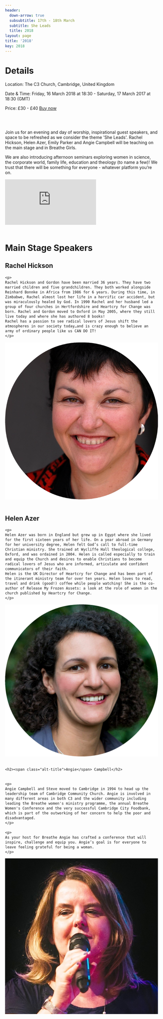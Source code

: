 ```yaml
---
header:
  down-arrow: true
  subsubtitle: 17th - 18th March
  subtitle: She Leads
  title: 2018
layout: page
title: '2018'
key: 2018
---
```


<h1 class="text-center">Details</h1>

<div class="container-fluid text-center">
<p>
Location: The C3 Church, Cambridge, United Kingdom
</p>
<p>
Date & Time: Friday, 16 March 2018 at 18:30 - Saturday, 17 March 2017 at 18:30 (GMT)
</p>
<p>
Price: £30 - £40 <a href="https://breathe2018.eventbrite.com">Buy now</a>
</p>
<br>
<br>
</div>

<p>
Join us for an evening and day of worship, inspirational guest speakers, and space to be refreshed as we consider the theme 'She Leads'. Rachel Hickson, Helen Azer, Emily Parker and Angie Campbell will be teaching on the main stage and in Breathe Girls.</p>

<p>
We are also introducing afternoon seminars exploring women in science, the corporate world, family life, education and theology (to name a few)! We trust that there will be something for everyone - whatever platform you’re on.</p>

<div class="row">
<div class="col-md-6 col-md-offset-3">
<div class="embed-responsive embed-responsive-16by9">
<iframe class="embed-responsive-item" src="https://player.vimeo.com/video/210943717?color=c9ff23&title=0&byline=0&portrait=0" frameborder="0" webkitallowfullscreen mozallowfullscreen allowfullscreen></iframe></div>
</div>
</div>

<br/>

<div class="container-fluid">
<div class="row">
<h1 class="text-center">Main Stage Speakers</h1>

</div>

<div class="row">

<div class="col-md-9">
<h2><span class="alt-title">Rachel</span> Hickson</h2>

    <p>
    Rachel Hickson and Gordon have been married 36 years. They have two married children and five grandchildren. They both worked alongside Reinhard Bonnke in Africa from 1986 for 6 years. During this time, in Zimbabwe, Rachel almost lost her life in a horrific car accident, but was miraculously healed by God. In 1990 Rachel and her husband led a group of four churches in Hertfordshire and Heartcry for Change was born. Rachel and Gordon moved to Oxford in May 2005, where they still live today and where she has authored 8 books! 
    Rachel has a passion to see radical lovers of Jesus shift the atmospheres in our society today…and is crazy enough to believe an army of ordinary people like us CAN DO IT!
    </p>

</div>
<div class="col-md-3">
<img src="/img/rachelhickson.png" alt="Rachel Hickson" class="img-responsive img-circle">
</div>

</div>

<br>

<div class="row">

<div class="col-md-9 col-md-push-3">
<h2><span class="alt-title">Helen</span> Azer</h2>

    <p>
    Helen Azer was born in England but grew up in Egypt where she lived for the first sixteen years of her life. On a year abroad in Germany for her university degree, Helen felt God’s call to full-time Christian ministry. She trained at Wycliffe Hall theological college, Oxford, and was ordained in 2004. Helen is called especially to train and equip the Church and desires to enable Christians to become radical lovers of Jesus who are informed, articulate and confident communicators of their faith.
    Helen is the UK Director of Heartcry for Change and has been part of the itinerant ministry team for over ten years. Helen loves to read, travel and drink (good!) coffee while people watching! She is the co-author of Release My Frozen Assets: a look at the role of women in the church published by Heartcry for Change.
    </p>

</div>
<div class="col-md-3 col-md-pull-9">
<img src="/img/helenazer.jpg" alt="Helen Azer" class="img-responsive img-circle">
</div>

</div>

<br>

<div class="row">
<div class="col-md-9 text-right">

    <h2><span class="alt-title">Angie</span> Campbell</h2>
    
    
    <p>
    Angie Campbell and Steve moved to Cambridge in 1994 to head up the leadership team of Cambridge Community Church. Angie is involved in many different areas in both C3 and the wider community including leading the Breathe women's ministry programme, the annual Breathe Women's Conference and the very successful Cambridge City Foodbank, which is part of the outworking of her concern to help the poor and disadvantaged.
    </p>
    
    <p>
    As your host for Breathe Angie has crafted a conference that will inspire, challenge and equip you. Angie’s goal is for everyone to leave feeling grateful for being a woman.
    </p>

</div>

<div class="col-md-3">
<img src="/img/angie-2.jpg" alt="Angie Campbell" class="img-responsive img-circle">
</div>
</div>

</div>
<!--

<br>

<h1 class="text-center">Breathe <span class="alt-title">Girls</span></h1>

<div class="text-right">

<p class="text-center">
Our 2 Breathe Girls sessions will be led by the C3 youth team where Debbie will be the guest speaker. <br>
There will be plenty of opportunity to relax, make friends and inspire one another.
</p>

<br>

<div class="row">
<div class="col-md-9">
<h2><span class="alt-title">Debbie</span> Benger</h2>
<p>
Debbie has grown up in church and has been involved in many aspects of serving and leadership throughout her church life. Along with her husband Nathan, they are the Youth Pastors and Derby Location Pastors of Christian Life Church, and have a 3 year old son called Zion. Debbie currently works for the NHS as a Neonatal Nursery Nurse. She previously studied as a midwife, where she often found herself in the surreal situation of witnessing the miracle of childbirth and repeatedly saying "Come on, you can do it. Just one more push! And breathe!"
</p>

    </div>
    <div class="col-md-3">
        <img src="/img/debbiebenger.jpg" alt="Debbie Benger" class="img-responsive img-circle">
    </div>

</div>

</div>

<div class="row">
<div class="col-md-9 col-md-push-3">
<h1>Kids</h1>

    <p>Kids you don’t have to miss out on all the fun!</p>
    
    <p>Our Kids Conference exists to give your child an opportunity to meet God for themselves. They will enjoy a Saturday of hilarious activities, crafts, games, films and worship together as we mirror Breathe 2017’s theme of BLESSED. </p>
    
    <p>BOOK IN AT <a href="https://thec3.uk/kidsconference">THEC3.UK/KIDSCONFERENCE</a></p>
    
    <div class="col-md-3 col-md-push-9">
      <img src="/img/compassion.png" alt="Compassion" class="img-responsive img-rounded">
    </div>
    <div class="clearfix"></div>
    <div class="col-md-12 text-right">
    <p>
    This year Breathe Conference is partnering with Compassion to help release children from poverty. We can do this in a very practical way by bringing knitted baby bonnets, muslins and 0-12 month age socks to be taken to Compassion projects in Kenya. The Compassion team will be joining us at the conference, along with a Compassion Graduate and the Any Girl Exhibition.
    </p>
    
    </div>

</div>
<div class="col-md-3 col-md-pull-9">
<img src="/img/07.jpg" alt="Kids" class="img-responsive">
</div>
</div>

<div class="row text-center">
<div class="col-md-12">
<br>
<p class="h1 alt-title quote-lg">

    "Blessed are the pure in heart,  <br>
    for they will see God." <br>
    </p>
    
    <p>
    Matthew 5:8 NIV
    </p>

</div>

</div>

<br>

<div class="row">
<div class="col-md-12">
<div class="text-center">
<a type="button" href="/assets/breathebrochure_2017.pdf" class="btn btn-secondary btn-lg">Get the Brochure</a>
</div>
</div>
</div>
-->
<!-- HACK! -->
<style>
@media (min-width: 993px) {

\#map {
margin-top: 100px;
}
}

</style>








<!-- 


seminars


EDUCATION, Betsy de Thierry is a psychotherapist, qualified primary school teacher, author and a senior pastor with her husband of Freedom Bath & Bristol Church. Books include Teaching the Child on the Trauma Continuum and The Simple Guide to Child Trauma. Betsy is the Founding Director of the Trauma Recovery Centre and the Institute of Recovery of Childhood Trauma, the CEO of BdT Ltd Trauma Training and Consultancy, a consultant for NICE and the National Working Group for sexually exploited young people. 
BUSINESS, Anna Harvey is a Partner of a law firm and is based mainly in Cambridge and London. She is an experienced employment lawyer who enjoys advising and supporting businesses, charities and individuals on all things related to their workplaces. The seminar will focus on leading with strength and dignity (She is clothed with strength and dignity, and she laughs with no fear of the future – Proverbs 31:25 NLT). Anna will talk about how to strengthen your influence and to understand your identity in the place you are at right now.
RESILIENT-LEADERSHIP, Gwenaelle Pemberton has a science background.  She is an experienced leader in Pharmaceuticals and currently manages a group of 180 people located in Europe, Asia Pacific, Africa and Latin America. She is a seasoned mentor and has been involved in many women’s networks and initiatives to grow women’s leadership. The seminar will focus on how to manage one’s energy, with Christ at the centre, in our very busy lives. 
THEOLOGY, Helen Azer felt God’s call to full-time Christian ministry. She trained at Wycliffe Hall theological college, Oxford, and was ordained in 2004. We know many of you will have lots of theological questions about women in leadership, so come to this seminar if you want to study what the Bible has to say.
FAMILY, Rhiannon Beaumont is on team at C3 as the 0s-30s Pastor and Journey Leadership Academy Director.  A fully trained GP, she came to Cambridge as a student and fell in love with the city and the church and hasn’t left since.  She is passionate about building church and seeing women reach their full God-given potential.  As wife to Si and mum to Brooke, Rhiannon has her share of experience in finding her rhythm and God's purpose for her family life. This seminar will be looking at doing just that and discovering ways we can stay on mission whilst juggling all that life throws at us.
POLITICS, Nicky Shepard
CREATIVE, Anna Harris
HEALTH & WELLBEING, Shine Taster is a perfect opportunity for you to boost your self-confidence. Based on three concepts of Worth, Strength and Purpose, this seminar will help you gain a fresh perspective on life through interactive activities in a supportive environment. For more information click here.
BREATHE GIRLS, Emily Parker 





FAQs
How can I contact the organiser with any questions?
 Please contact the C3 office at 01223 844415 or at hello@thec3.uk with any questions.
Is lunch provided?
Breathe 2018 will provide free delicious refreshments and warm drinks for morning and afternoon breaks to fuel you through the sessions. We have a coffee shop onsite, selling artisan drinks should you prefer. Feel free to bring a picnic, pop across to Sainburys or buy from our onsite food vans during lunch time. 
How do I get there by public transport?
We recommend arriving by public transport, Cambridge has an extensive Park & Ride scheme.
The Citi 2 runs from the Science Park - City Centre - Addenbrooks. Please select the link to view the timetable. Get off at the bus stops on the corner of Mill Road and Perne Road.  
The C3 Centre is a 7 minute walk.
Is there any parking?
On-site parking for blue badge holders is available on request.
There is also free parking on Barnwell Drive, just a few minutes walk away.
What is the refund policy?
A £10.00 administration fee will apply to each ticket cancellation made before 1st February 2018.  No refund will be made after this date; however, you may transfer your ticket to another person providing it has been paid for in full. 
If you have any special requirements, additional questions or if you need assistance with your booking, please contact the C3 office by emailing hello@thec3.uk or by calling 01223 844415.  
-->

